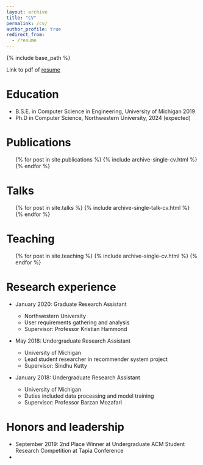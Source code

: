 ```yaml
---
layout: archive
title: "CV"
permalink: /cv/
author_profile: true
redirect_from:
  - /resume
---
```


{% include base_path %}

Link to pdf of [resume](https://drive.google.com/file/d/1vmE9pOBB0AMdigTPPVedNRXUC6_s7Smh/view?usp=sharing)

Education
======
* B.S.E. in Computer Science in Engineering, University of Michigan 2019
* Ph.D in Computer Science, Northwestern University, 2024 (expected)

Publications
======
  <ul>{% for post in site.publications %}
    {% include archive-single-cv.html %}
  {% endfor %}</ul>
  
Talks
======
  <ul>{% for post in site.talks %}
    {% include archive-single-talk-cv.html %}
  {% endfor %}</ul>
  
Teaching
======
  <ul>{% for post in site.teaching %}
    {% include archive-single-cv.html %}
  {% endfor %}</ul>

Research experience
======
* January 2020: Graduate Research Assistant
  * Northwestern University
  * User requirements gathering and analysis
  * Supervisor: Professor Kristian Hammond

* May 2018: Undergraduate Research Assistant
  * University of Michigan
  * Lead student researcher in recommender system project
  * Supervisor: Sindhu Kutty

* January 2018: Undergraduate Research Assistant
  * University of Michigan
  * Duties included data processing and model training
  * Supervisor: Professor Barzan Mozafari
  
Honors and leadership
======
* September 2019: 2nd Place Winner at Undergraduate ACM Student Research Competition at Tapia Conference
* 
